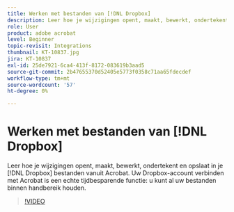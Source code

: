```yaml
---
title: Werken met bestanden van [!DNL Dropbox]
description: Leer hoe je wijzigingen opent, maakt, bewerkt, ondertekent en opslaat in je [!DNL Dropbox] bestanden vanuit Acrobat
role: User
product: adobe acrobat
level: Beginner
topic-revisit: Integrations
thumbnail: KT-10837.jpg
jira: KT-10837
exl-id: 25de7921-6ca4-413f-8172-083619b3aad5
source-git-commit: 2b47655370d52405e5773f0358c71aa65fdecdef
workflow-type: tm+mt
source-wordcount: '57'
ht-degree: 0%

---
```


# Werken met bestanden van [!DNL Dropbox]

Leer hoe je wijzigingen opent, maakt, bewerkt, ondertekent en opslaat in je [!DNL Dropbox] bestanden vanuit Acrobat. Uw Dropbox-account verbinden met Acrobat is een echte tijdbesparende functie: u kunt al uw bestanden binnen handbereik houden.

>[!VIDEO](https://video.tv.adobe.com/v/3409411?quality=12&learn=on&hidetitle=true)
